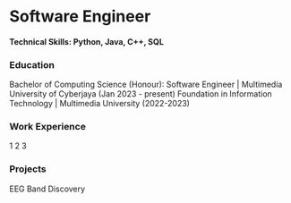 # Software Engineer

#### Technical Skills: Python, Java, C++, SQL

### Education
Bachelor of Computing Science (Honour): Software Engineer | Multimedia University of Cyberjaya (Jan 2023 - present)
Foundation in Information Technology | Multimedia University (2022-2023)

### Work Experience
1
2
3

### Projects
EEG Band Discovery


